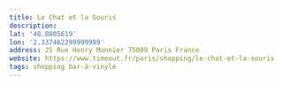 ```yaml
---
title: Le Chat et la Souris
description:
lat: '48.8805619'
lon: '2.337462299999999'
address: 25 Rue Henry Monnier 75009 Paris France
website: https://www.timeout.fr/paris/shopping/le-chat-et-la-souris
tags: shopping bar-à-vinyle
---
```

